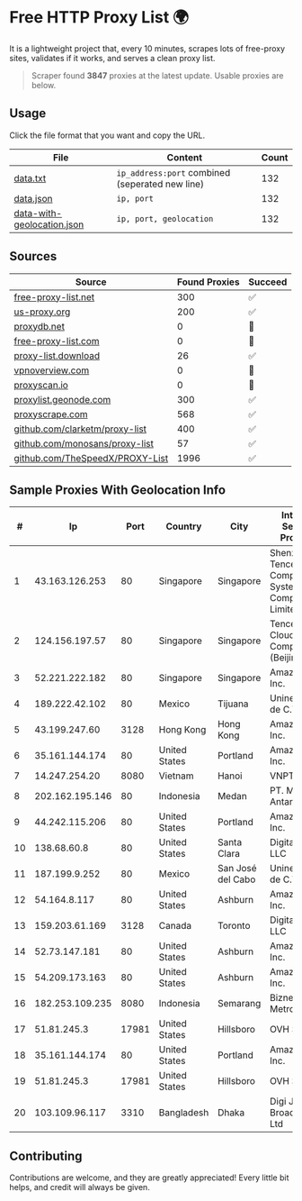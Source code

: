 
# Free HTTP Proxy List 🌍

It is a lightweight project that, every 10 minutes, scrapes lots of free-proxy sites, validates if it works, and serves a clean proxy list.


> Scraper found **3847** proxies at the latest update. Usable proxies are below.

## Usage

Click the file format that you want and copy the URL.


|File|Content|Count|
|----|-------|-----|
|[data.txt](https://raw.githubusercontent.com/themiralay/Proxy-List-World/master/data.txt)|`ip_address:port` combined (seperated new line)|132|
|[data.json](https://raw.githubusercontent.com/themiralay/Proxy-List-World/master/data.json)|`ip, port`|132|
|[data-with-geolocation.json](https://raw.githubusercontent.com/themiralay/Proxy-List-World/master/data-with-geolocation.json)|`ip, port, geolocation`|132|

## Sources

|Source|Found Proxies|Succeed|
|------|-------------|-------|
|[free-proxy-list.net](https://free-proxy-list.net)|300|✅|
|[us-proxy.org](https://www.us-proxy.org)|200|✅|
|[proxydb.net](http://proxydb.net)|0|🚫|
|[free-proxy-list.com](https://free-proxy-list.com/?page=&port=&type%5B%5D=http&type%5B%5D=https&up_time=0&search=Search)|0|🚫|
|[proxy-list.download](https://www.proxy-list.download/HTTP)|26|✅|
|[vpnoverview.com](https://vpnoverview.com/privacy/anonymous-browsing/free-proxy-servers)|0|🚫|
|[proxyscan.io](https://www.proxyscan.io)|0|🚫|
|[proxylist.geonode.com](https://proxylist.geonode.com/api/proxy-list?limit=300&page=1&sort_by=lastChecked&sort_type=desc&protocols=http,https)|300|✅|
|[proxyscrape.com](https://api.proxyscrape.com/v2/?request=displayproxies&protocol=http&timeout=10000&country=all&ssl=all&anonymity=all)|568|✅|
|[github.com/clarketm/proxy-list](https://raw.githubusercontent.com/clarketm/proxy-list/master/proxy-list-raw.txt)|400|✅|
|[github.com/monosans/proxy-list](https://raw.githubusercontent.com/monosans/proxy-list/main/proxies/http.txt)|57|✅|
|[github.com/TheSpeedX/PROXY-List](https://raw.githubusercontent.com/TheSpeedX/PROXY-List/master/http.txt)|1996|✅|


## Sample Proxies With Geolocation Info

|#|Ip|Port|Country|City|Internet Service Provider|
|-|--|----|-------|----|-------------------------|
|1|43.163.126.253|80|Singapore|Singapore|Shenzhen Tencent Computer Systems Company Limited|
|2|124.156.197.57|80|Singapore|Singapore|Tencent Cloud Computing (Beijing) Co|
|3|52.221.222.182|80|Singapore|Singapore|Amazon.com, Inc.|
|4|189.222.42.102|80|Mexico|Tijuana|Uninet S.A. de C.V.|
|5|43.199.247.60|3128|Hong Kong|Hong Kong|Amazon.com, Inc.|
|6|35.161.144.174|80|United States|Portland|Amazon.com, Inc.|
|7|14.247.254.20|8080|Vietnam|Hanoi|VNPT|
|8|202.162.195.146|80|Indonesia|Medan|PT. Media Antar Nusa|
|9|44.242.115.206|80|United States|Portland|Amazon.com, Inc.|
|10|138.68.60.8|80|United States|Santa Clara|DigitalOcean, LLC|
|11|187.199.9.252|80|Mexico|San José del Cabo|Uninet S.A. de C.V.|
|12|54.164.8.117|80|United States|Ashburn|Amazon.com, Inc.|
|13|159.203.61.169|3128|Canada|Toronto|DigitalOcean, LLC|
|14|52.73.147.181|80|United States|Ashburn|Amazon.com, Inc.|
|15|54.209.173.163|80|United States|Ashburn|Amazon.com, Inc.|
|16|182.253.109.235|8080|Indonesia|Semarang|Biznet Metronet|
|17|51.81.245.3|17981|United States|Hillsboro|OVH SAS|
|18|35.161.144.174|80|United States|Portland|Amazon.com, Inc.|
|19|51.81.245.3|17981|United States|Hillsboro|OVH SAS|
|20|103.109.96.117|3310|Bangladesh|Dhaka|Digi Jadoo Broadband Ltd|



## Contributing

Contributions are welcome, and they are greatly appreciated! Every
little bit helps, and credit will always be given.

